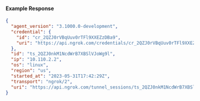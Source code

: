 <!-- Generated by nd gen api-examples. DO NOT EDIT. -->
#### Example Response
```json
{
  "agent_version": "3.1000.0-development",
  "credential": {
    "id": "cr_2QZJ0rVBqUuv0rTFl9XXEZzDBa9",
    "uri": "https://api.ngrok.com/credentials/cr_2QZJ0rVBqUuv0rTFl9XXEZzDBa9"
  },
  "id": "ts_2QZJ0nkM1NcdWrB7XBSlVJoWg9l",
  "ip": "10.110.2.2",
  "os": "linux",
  "region": "us",
  "started_at": "2023-05-31T17:42:29Z",
  "transport": "ngrok/2",
  "uri": "https://api.ngrok.com/tunnel_sessions/ts_2QZJ0nkM1NcdWrB7XBSlVJoWg9l"
}